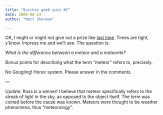 ```yaml
---
title: "Quickie geek quiz #2"
date: 2009-08-24
author: "Matt Sherman"

---
```


OK, I might or might not give out a prize like [last time](/blog/post/Quickie-geek-quiz-1.aspx). Times are tight, y’know. Impress me and we’ll see. The question is:

_What is the difference between a meteor and a meteorite?_

Bonus points for describing what the term “meteor” refers to, precisely.

No Googling! Honor system. Please answer in the comments.

—

Update: Russ is a winner! I believe that meteor specifically refers to the streak of light in the sky, as opposed to the object itself. The term was coined before the cause was known. Meteors were thought to be weather phenomena, thus “meteorology”.
